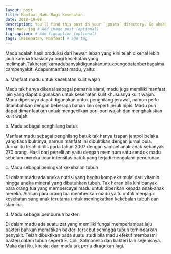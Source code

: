 ```yaml
---
layout: post
title: Manfaat Madu Bagi Kesehatan
date: 2018-10-08
description: You’ll find this post in your `_posts` directory. Go ahead and edit it and re-build the site to see your changes. # Add post description (optional)
img: madu.jpg # Add image post (optional)
fig-caption: # Add figcaption (optional)
tags: [Kesehatan, Manfaat] # add tag
---
```


Madu adalah hasil produksi dari hewan lebah yang kini telah dikenal lebih jauh karena khasiatnya bagi kesehatan yang melimpah.Takheranjikamadubanyakdigunakanuntukpengobatanberbagaimacampenyakit. Adapunmanfaat madu, yaitu:

a. Manfaat madu untuk kesehatan kulit wajah

Madu tak hanya dikenal sebagai pemanis alami, madu juga memiliki manfaat lain yang dapat digunakan untuk kesehatan kulit khususnya kulit wajah. Madu dipercaya dapat digunakan untuk penghilang jerawat, namun perlu ditambahkan dengan beberapa bahan lain seperti jeruk nipis. Madu pun dapat dimanfaatkan untuk mengecilkan pori-pori wajah dan menghaluskan kulit wajah.

b. Madu sebagai penghilang batuk

Manfaat madu sebagai penghilang batuk tak hanya isapan jempol belaka yang tiada buktinya, namun manfaat ini dibuktikan dengan jurnal pula. Jurnal itu telah dirilis pada tahun 2007 dengan sampel anak-anak sebanyak 270 orang. Hasil dari penelitian yaitu dengan meminum satu sendok madu sebelum mereka tidur intensitas batuk yang terjadi mengalami penurunan.

c. Madu sebagai peningkat kekebalan tubuh

Di dalam madu ada aneka nutrisi yang begitu kompleks mulai dari vitamin hingga aneka mineral yang dibutuhkan tubuh. Tak heran bila kini banyak para orang tua yang mempercayai madu untuk diberikan kepada anak-anak mereka. Alasan para orang tua memberikan madu yaitu untuk menjaga kesehatan sang anak terutama untuk meningkatkan kekebalan tubuh dan stamina.

d. Madu sebagai pembunuh bakteri

Di dalam madu ada suatu zat yang memiliki fungsi memperlambat laju bakteri bahkan mematikan bakteri tersebut sehingga tubuh terhindarkan penyakit. Telah dibuktikan pada suatu studi bila madu efektif membasmi bakteri dalam tubuh seperti E. Coli, Salmonella dan bakteri lain sejenisnya. Maka dari itu, khasiat dari madu tak perlu diragukan lagi.